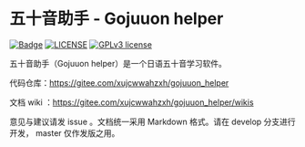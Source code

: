 # 五十音助手 - Gojuuon helper

[![Badge](https://img.shields.io/badge/Link-996.icu-%23FF4D5B.svg?style=flat-square)](https://996.icu/#/zh_CN)
[![LICENSE](https://img.shields.io/badge/License-Anti%20996-blue.svg?style=flat-square)](https://github.com/996icu/996.ICU/blob/master/LICENSE)
[![GPLv3 license](https://img.shields.io/badge/License-GPLv3-blue.svg)](http://perso.crans.org/besson/LICENSE.html)

五十音助手（Gojuuon helper）是一个日语五十音学习软件。

代码仓库：https://gitee.com/xujcwwahzxh/gojuuon_helper

文档 wiki ：https://gitee.com/xujcwwahzxh/gojuuon_helper/wikis

意见与建议请发 issue 。文档统一采用 Markdown 格式。请在 develop 分支进行开发， master 仅作发版之用。

